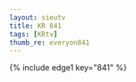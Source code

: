 ```yaml
--- 
layout: sieutv
title: KR 841
tags: [KRtv]
thumb_re: everyon841
---
```

{% include edge1 key="841" %} 
